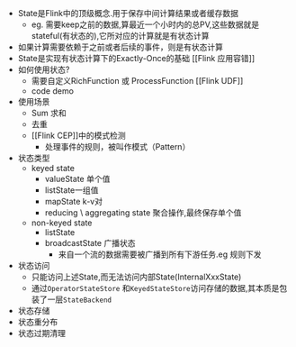 - State是Flink中的顶级概念.用于保存中间计算结果或者缓存数据
	- eg. 需要keep之前的数据,算最近一个小时内的总PV,这些数据就是stateful(有状态的),它所对应的计算就是有状态计算
- 如果计算需要依赖于之前或者后续的事件，则是有状态计算
- State是实现有状态计算下的Exactly-Once的基础 [[Flink 应用容错]]
- 如何使用状态?
	- 需要自定义RichFunction 或 ProcessFunction [[Flink UDF]]
	- code demo
- 使用场景
	- Sum 求和
	- 去重
	- [[Flink CEP]]中的模式检测
		- 处理事件的规则，被叫作模式（Pattern）
- 状态类型
	- keyed state
		- valueState 单个值
		- listState一组值
		- mapState k-v对
		- reducing \ aggregating state 聚合操作,最终保存单个值
	- non-keyed state
		- listState
		- broadcastState 广播状态
			- 来自一个流的数据需要被广播到所有下游任务.eg 规则下发
- 状态访问
	- 只能访问上述State,而无法访问内部State(InternalXxxState)
	- 通过`OperatorStateStore` 和`KeyedStateStore`访问存储的数据,其本质是包装了一层`StateBackend`
- 状态存储
- 状态重分布
- 状态过期清理